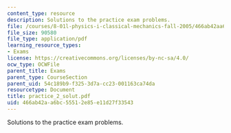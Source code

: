 ```yaml
---
content_type: resource
description: Solutions to the practice exam problems.
file: /courses/8-01l-physics-i-classical-mechanics-fall-2005/466ab42aa6bc55512e85e11d27f33543_practice_2_solut.pdf
file_size: 90580
file_type: application/pdf
learning_resource_types:
- Exams
license: https://creativecommons.org/licenses/by-nc-sa/4.0/
ocw_type: OCWFile
parent_title: Exams
parent_type: CourseSection
parent_uid: 54c189b9-f325-3d7a-cc23-001163ca74da
resourcetype: Document
title: practice_2_solut.pdf
uid: 466ab42a-a6bc-5551-2e85-e11d27f33543
---
```

Solutions to the practice exam problems.